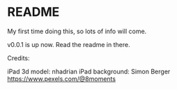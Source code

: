 # README
My first time doing this, so lots of info will come.

v0.0.1 is up now. Read the readme in there.

Credits:

iPad 3d model: nhadrian
iPad background: Simon Berger https://www.pexels.com/@8moments


